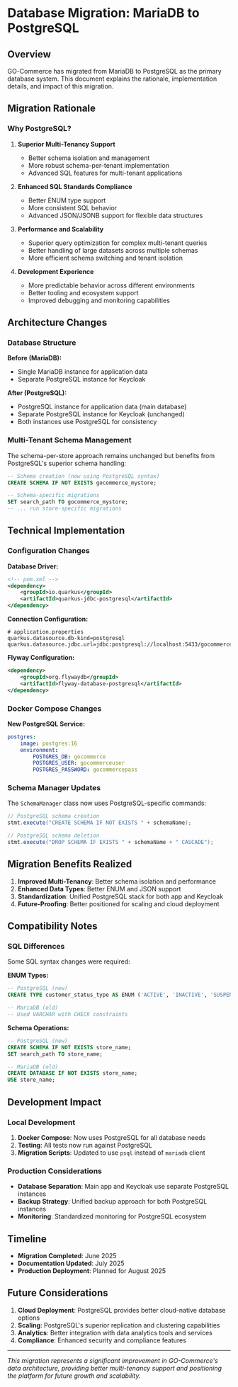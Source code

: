 # Database Migration: MariaDB to PostgreSQL

## Overview

GO-Commerce has migrated from MariaDB to PostgreSQL as the primary database system. This document explains the rationale, implementation details, and impact of this migration.

## Migration Rationale

### Why PostgreSQL?

1. **Superior Multi-Tenancy Support**

    - Better schema isolation and management
    - More robust schema-per-tenant implementation
    - Advanced SQL features for multi-tenant applications

2. **Enhanced SQL Standards Compliance**

    - Better ENUM type support
    - More consistent SQL behavior
    - Advanced JSON/JSONB support for flexible data structures

3. **Performance and Scalability**

    - Superior query optimization for complex multi-tenant queries
    - Better handling of large datasets across multiple schemas
    - More efficient schema switching and tenant isolation

4. **Development Experience**
    - More predictable behavior across different environments
    - Better tooling and ecosystem support
    - Improved debugging and monitoring capabilities

## Architecture Changes

### Database Structure

**Before (MariaDB):**

-   Single MariaDB instance for application data
-   Separate PostgreSQL instance for Keycloak

**After (PostgreSQL):**

-   PostgreSQL instance for application data (main database)
-   Separate PostgreSQL instance for Keycloak (unchanged)
-   Both instances use PostgreSQL for consistency

### Multi-Tenant Schema Management

The schema-per-store approach remains unchanged but benefits from PostgreSQL's superior schema handling:

```sql
-- Schema creation (now using PostgreSQL syntax)
CREATE SCHEMA IF NOT EXISTS gocommerce_mystore;

-- Schema-specific migrations
SET search_path TO gocommerce_mystore;
-- ... run store-specific migrations
```

## Technical Implementation

### Configuration Changes

**Database Driver:**

```xml
<!-- pom.xml -->
<dependency>
    <groupId>io.quarkus</groupId>
    <artifactId>quarkus-jdbc-postgresql</artifactId>
</dependency>
```

**Connection Configuration:**

```properties
# application.properties
quarkus.datasource.db-kind=postgresql
quarkus.datasource.jdbc.url=jdbc:postgresql://localhost:5433/gocommerce
```

**Flyway Configuration:**

```xml
<dependency>
    <groupId>org.flywaydb</groupId>
    <artifactId>flyway-database-postgresql</artifactId>
</dependency>
```

### Docker Compose Changes

**New PostgreSQL Service:**

```yaml
postgres:
    image: postgres:16
    environment:
        POSTGRES_DB: gocommerce
        POSTGRES_USER: gocommerceuser
        POSTGRES_PASSWORD: gocommercepass
```

### Schema Manager Updates

The `SchemaManager` class now uses PostgreSQL-specific commands:

```java
// PostgreSQL schema creation
stmt.execute("CREATE SCHEMA IF NOT EXISTS " + schemaName);

// PostgreSQL schema deletion
stmt.execute("DROP SCHEMA IF EXISTS " + schemaName + " CASCADE");
```

## Migration Benefits Realized

1. **Improved Multi-Tenancy**: Better schema isolation and performance
2. **Enhanced Data Types**: Better ENUM and JSON support
3. **Standardization**: Unified PostgreSQL stack for both app and Keycloak
4. **Future-Proofing**: Better positioned for scaling and cloud deployment

## Compatibility Notes

### SQL Differences

Some SQL syntax changes were required:

**ENUM Types:**

```sql
-- PostgreSQL (new)
CREATE TYPE customer_status_type AS ENUM ('ACTIVE', 'INACTIVE', 'SUSPENDED');

-- MariaDB (old)
-- Used VARCHAR with CHECK constraints
```

**Schema Operations:**

```sql
-- PostgreSQL (new)
CREATE SCHEMA IF NOT EXISTS store_name;
SET search_path TO store_name;

-- MariaDB (old)
CREATE DATABASE IF NOT EXISTS store_name;
USE store_name;
```

## Development Impact

### Local Development

1. **Docker Compose**: Now uses PostgreSQL for all database needs
2. **Testing**: All tests now run against PostgreSQL
3. **Migration Scripts**: Updated to use `psql` instead of `mariadb` client

### Production Considerations

-   **Database Separation**: Main app and Keycloak use separate PostgreSQL instances
-   **Backup Strategy**: Unified backup approach for both PostgreSQL instances
-   **Monitoring**: Standardized monitoring for PostgreSQL ecosystem

## Timeline

-   **Migration Completed**: June 2025
-   **Documentation Updated**: July 2025
-   **Production Deployment**: Planned for August 2025

## Future Considerations

1. **Cloud Deployment**: PostgreSQL provides better cloud-native database options
2. **Scaling**: PostgreSQL's superior replication and clustering capabilities
3. **Analytics**: Better integration with data analytics tools and services
4. **Compliance**: Enhanced security and compliance features

---

_This migration represents a significant improvement in GO-Commerce's data architecture, providing better multi-tenancy support and positioning the platform for future growth and scalability._

